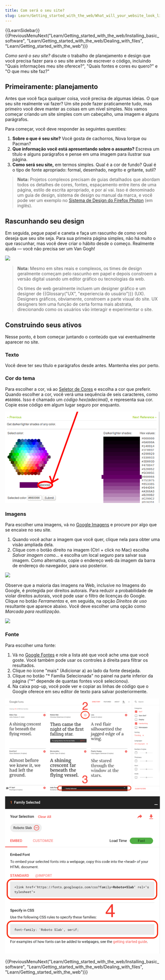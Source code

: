 ```yaml
---
title: Com será o seu site?
slug: Learn/Getting_started_with_the_web/What_will_your_website_look_like
---
```


{{LearnSidebar}}{{PreviousMenuNext("Learn/Getting_started_with_the_web/Installing_basic_software", "Learn/Getting_started_with_the_web/Dealing_with_files", "Learn/Getting_started_with_the_web")}}

_Como será o seu site?_ discute o trabalho de planejamento e design que você precisa fazer para o seu site antes de escrever o código, incluindo "Quais informações meu site oferece?", "Quais fontes e cores eu quero?" e "O que meu site faz?"

## Primeiramente: planejamento

Antes que você faça qualquer coisa, você precisa de algumas ideias. O que seu site realmente vai fazer? Um site pode fazer praticamente tudo, mas primeiro você deve manter as coisas em um nível simples. Nós vamos começar criando um site simples com um cabeçalho, uma imagem e alguns parágrafos.

Para começar, você deve responder às seguintes questões:

1. **Sobre o que é seu site?** Você gosta de cachorros, Nova Iorque ou Pacman?
2. **Que informação você está apresentando sobre o assunto?** Escreva um título e alguns parágrafos e pense em uma imagem para ilustrar sua página.
3. **Como será seu site,** em termos simples. Qual é a cor de fundo? Qual é o tipo de fonte apropriado: formal, desenhado, negrito e gritante, sutil?

> **Nota:** Projetos complexos precisam de guias detalhados que abordam todos os detalhes de cores, fontes, espaçamento entre itens de uma página, estilo de escrita apropriado, e por aí vai. Isso é denominado um guia de design, sistema de design ou manual da marca, e você pode ver um exemplo no [Sistema de Design do Firefox Photon](https://design.firefox.com/photon/) (em inglês).

## Rascunhando seu design

Em seguida, pegue papel e caneta e faça um rascunho de como você deseja que seu site seja. Para sua primeira página simples, não há muito o que rascunhar, mas você deve criar o hábito desde o começo. Realmente ajuda — você não precisa ser um Van Gogh!

![](website-drawing-scan.png)

> **Nota:** Mesmo em sites reais e complexos, os times de design geralmente começam pelo rascunho em papel e depois constroem a versão digital usando um editor gráfico ou tecnologias da web.
>
> Os times de web geralmente incluem um designer gráfico e um designer de {{Glossary("UX", "experiencia do usuário")}} (UX). Designers gráficos, obviamente, constroem a parte visual do site. UX designers tem uma função de certa forma mais abstrata, direcionando como os usuários vão interagir e experimentar o site.

## Construindo seus ativos

Nesse ponto, é bom começar juntando o conteúdo que vai eventualmente aparecer no site.

### Texto

Você deve ter seu título e parágrafos desde antes. Mantenha eles por perto.

### Cor do tema

Para escolher a cor, vá ao [Seletor de Cores](/pt-BR/docs/Web/CSS/CSS_Colors/seletor_de_cores) e escolha a cor que preferir. Quando escolher a cor, você verá uma sequência de seis caracteres, como `#660066`. Isso é chamado um _código hex(adecimal)_, e representa sua cor. Copie esse código em algum lugar seguro por enquanto.

![](screenshot_from_2014-11-03_17-40-49.png)

### Imagens

Para escolher uma imagens, vá no [Google Imagens](https://www.google.com/imghp?gws_rd=ssl) e procure por algo que se encaixe no seu site.

1. Quando você achar a imagem que você quer, clique nela para obter uma visão ampliada dela.
2. Clique com o botão direito na imagem (Ctrl + click no Mac) escolha _Salvar imagem como..._ e escolha um local seguro para salvar sua imagem. Como alternativa, copie o endereço web da imagem da barra de endereço do navegador, para uso posterior.

![](updated-google-images.png)

Observe que a maioria das imagens na Web, inclusive no Imagens do Google, é protegida por direitos autorais. Para reduzir a probabilidade de violar direitos autorais, você pode usar o filtro de licenças do Google. Clique no botão _Ferramentas_ e, em seguida, na opção _Direitos de uso_ resultante que aparece abaixo. Você deve escolher uma opção como _Marcada para reutilização_.

![](updated-google-images-licensing.png)

### Fonte

Para escolher uma fonte:

1. Vá no [Google Fontes](http://www.google.com/fonts) e role a lista até que você ache uma que você goste. Você também pode usar os controles à direita para filtrar os resultados.
2. Clique no ícone "mais" (Adicionar a) ao lado da fonte desejada.
3. Clique no botão "\* Família Selecionada" no painel na parte inferior da página ("\*" depende de quantas fontes você selecionou).
4. Na caixa pop-up, você pode ver e copiar as linhas de código que o Google oferece em seu editor de texto para salvar posteriormente.

![](font1.png)

![](font2.png)

{{PreviousMenuNext("Learn/Getting_started_with_the_web/Installing_basic_software", "Learn/Getting_started_with_the_web/Dealing_with_files", "Learn/Getting_started_with_the_web")}}
